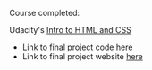 Course completed:

Udacity's [Intro to HTML and CSS](https://www.udacity.com/course/intro-to-html-and-css--ud304)

 * Link to final project code [here](https://github.com/BMariscal/portfolio_project)
 * Link to final project website [here](https://bmariscal.github.io/portfolio_project/)
